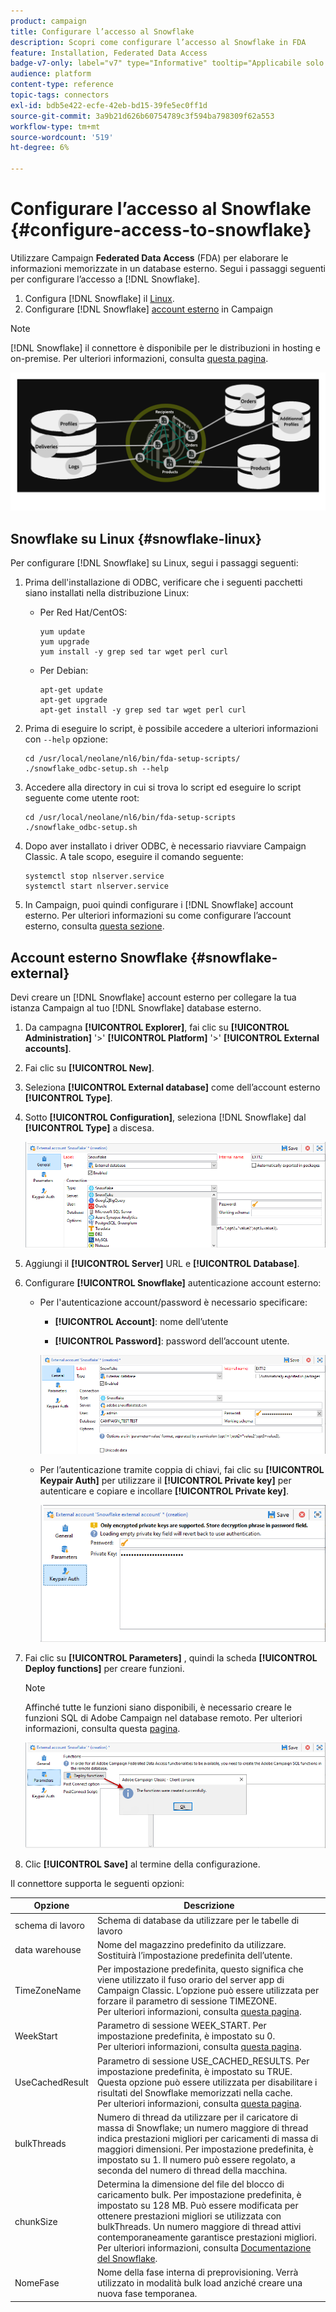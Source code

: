 ```yaml
---
product: campaign
title: Configurare l’accesso al Snowflake
description: Scopri come configurare l’accesso al Snowflake in FDA
feature: Installation, Federated Data Access
badge-v7-only: label="v7" type="Informative" tooltip="Applicabile solo a Campaign Classic v7"
audience: platform
content-type: reference
topic-tags: connectors
exl-id: bdb5e422-ecfe-42eb-bd15-39fe5ec0ff1d
source-git-commit: 3a9b21d626b60754789c3f594ba798309f62a553
workflow-type: tm+mt
source-wordcount: '519'
ht-degree: 6%

---
```


# Configurare l’accesso al Snowflake {#configure-access-to-snowflake}



Utilizzare Campaign **Federated Data Access** (FDA) per elaborare le informazioni memorizzate in un database esterno. Segui i passaggi seguenti per configurare l’accesso a [!DNL Snowflake].

1. Configura [!DNL Snowflake] il [Linux](#snowflake-linux).
1. Configurare [!DNL Snowflake] [account esterno](#snowflake-external) in Campaign

>[!NOTE]
>
>[!DNL Snowflake] il connettore è disponibile per le distribuzioni in hosting e on-premise. Per ulteriori informazioni, consulta [questa pagina](../../installation/using/capability-matrix.md).

![](assets/snowflake_3.png)

## Snowflake su Linux {#snowflake-linux}

Per configurare [!DNL Snowflake] su Linux, segui i passaggi seguenti:

1. Prima dell&#39;installazione di ODBC, verificare che i seguenti pacchetti siano installati nella distribuzione Linux:

   * Per Red Hat/CentOS:

     ```
     yum update
     yum upgrade
     yum install -y grep sed tar wget perl curl
     ```

   * Per Debian:

     ```
     apt-get update
     apt-get upgrade
     apt-get install -y grep sed tar wget perl curl
     ```

1. Prima di eseguire lo script, è possibile accedere a ulteriori informazioni con `--help` opzione:

   ```
   cd /usr/local/neolane/nl6/bin/fda-setup-scripts/
   ./snowflake_odbc-setup.sh --help
   ```

1. Accedere alla directory in cui si trova lo script ed eseguire lo script seguente come utente root:

   ```
   cd /usr/local/neolane/nl6/bin/fda-setup-scripts
   ./snowflake_odbc-setup.sh
   ```

1. Dopo aver installato i driver ODBC, è necessario riavviare Campaign Classic. A tale scopo, eseguire il comando seguente:

   ```
   systemctl stop nlserver.service
   systemctl start nlserver.service
   ```

1. In Campaign, puoi quindi configurare i [!DNL Snowflake] account esterno. Per ulteriori informazioni su come configurare l’account esterno, consulta [questa sezione](#snowflake-external).

## Account esterno Snowflake {#snowflake-external}

Devi creare un [!DNL Snowflake] account esterno per collegare la tua istanza Campaign al tuo [!DNL Snowflake] database esterno.

1. Da campagna **[!UICONTROL Explorer]**, fai clic su **[!UICONTROL Administration]** &#39;>&#39; **[!UICONTROL Platform]** &#39;>&#39; **[!UICONTROL External accounts]**.

1. Fai clic su **[!UICONTROL New]**.

1. Seleziona **[!UICONTROL External database]** come dell’account esterno **[!UICONTROL Type]**.

1. Sotto **[!UICONTROL Configuration]**, seleziona [!DNL Snowflake] dal **[!UICONTROL Type]** a discesa.

   ![](assets/snowflake_5.png)

1. Aggiungi il **[!UICONTROL Server]** URL e **[!UICONTROL Database]**.

1. Configurare **[!UICONTROL Snowflake]** autenticazione account esterno:

   * Per l&#39;autenticazione account/password è necessario specificare:

      * **[!UICONTROL Account]**: nome dell’utente

      * **[!UICONTROL Password]**: password dell’account utente.

     ![](assets/snowflake.png)

   * Per l’autenticazione tramite coppia di chiavi, fai clic su **[!UICONTROL Keypair Auth]** per utilizzare il **[!UICONTROL Private key]** per autenticare e copiare e incollare **[!UICONTROL Private key]**.

     ![](assets/snowflake_4.png)

1. Fai clic su **[!UICONTROL Parameters]** , quindi la scheda **[!UICONTROL Deploy functions]** per creare funzioni.

   >[!NOTE]
   >
   >Affinché tutte le funzioni siano disponibili, è necessario creare le funzioni SQL di Adobe Campaign nel database remoto. Per ulteriori informazioni, consulta questa [pagina](../../configuration/using/adding-additional-sql-functions.md).

   ![](assets/snowflake_2.png)

1. Clic **[!UICONTROL Save]** al termine della configurazione.

Il connettore supporta le seguenti opzioni:

| Opzione | Descrizione |
|---|---|
| schema di lavoro | Schema di database da utilizzare per le tabelle di lavoro |
| data warehouse | Nome del magazzino predefinito da utilizzare. Sostituirà l’impostazione predefinita dell’utente. |
| TimeZoneName | Per impostazione predefinita, questo significa che viene utilizzato il fuso orario del server app di Campaign Classic. L’opzione può essere utilizzata per forzare il parametro di sessione TIMEZONE. <br>Per ulteriori informazioni, consulta [questa pagina](https://docs.snowflake.net/manuals/sql-reference/parameters.html#timezone). |
| WeekStart | Parametro di sessione WEEK_START. Per impostazione predefinita, è impostato su 0. <br>Per ulteriori informazioni, consulta [questa pagina](https://docs.snowflake.com/en/sql-reference/parameters.html#week-start). |
| UseCachedResult | Parametro di sessione USE_CACHED_RESULTS. Per impostazione predefinita, è impostato su TRUE. Questa opzione può essere utilizzata per disabilitare i risultati del Snowflake memorizzati nella cache. <br>Per ulteriori informazioni, consulta [questa pagina](https://docs.snowflake.net/manuals/user-guide/querying-persisted-results.html). |
| bulkThreads | Numero di thread da utilizzare per il caricatore di massa di Snowflake; un numero maggiore di thread indica prestazioni migliori per caricamenti di massa di maggiori dimensioni. Per impostazione predefinita, è impostato su 1. Il numero può essere regolato, a seconda del numero di thread della macchina. |
| chunkSize | Determina la dimensione del file del blocco di caricamento bulk. Per impostazione predefinita, è impostato su 128 MB. Può essere modificata per ottenere prestazioni migliori se utilizzata con bulkThreads. Un numero maggiore di thread attivi contemporaneamente garantisce prestazioni migliori. <br>Per ulteriori informazioni, consulta [Documentazione del Snowflake](https://docs.snowflake.net/manuals/sql-reference/sql/put.html). |
| NomeFase | Nome della fase interna di preprovisioning. Verrà utilizzato in modalità bulk load anziché creare una nuova fase temporanea. |
